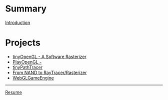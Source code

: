 # Summary

[Introduction](Introduction.md)

# Projects

- [tinyOpenGL - A Software Rasterizer](projects/tinyOpenGL.md)
- [PlayOpenGL - ]()
- [tinyPathTracer]()
- [From NAND to RayTracer/Rasterizer]()
- [WebGLGameEngine]()

---

[Resume](contact.md)
